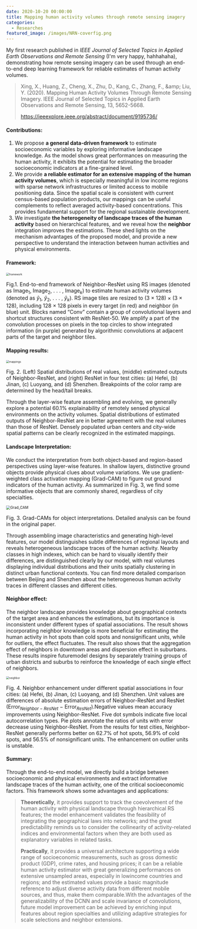 ```yaml
---
date: 2020-10-20 00:00:00
title: Mapping human activity volumes through remote sensing imagery
categories:
  - Researches
featured_image: /images/NRN-coverfig.png
---
```


My first research published in *IEEE Journal of Selected Topics in Applied Earth Observations and Remote Sensing* (I'm very happy, hahhahaha), demonstrating how remote sensing imagery can be used through an end-to-end deep learning framework for reliable estimates of human activity volumes.

> Xing, X., Huang, Z., Cheng, X., Zhu, D., Kang, C., Zhang, F., &amp;amp; Liu, Y. (2020). Mapping Human Activity Volumes Through Remote Sensing Imagery. IEEE Journal of Selected Topics in Applied Earth Observations and Remote Sensing, 13, 5652-5668.
>
> https://ieeexplore.ieee.org/abstract/document/9195736/



#### Contributions:

1. We propose **a general data-driven framework** to estimate socioeconomic variables by exploring informative landscape knowledge. As the model shows great performances on measuring the human activity, it exhibits the potential
   for estimating the broader socioeconomic indicators at a fine-grained level.
2. We provide **a reliable estimator for an extensive mapping of the human activity volumes**, which is especially meaningful in low income regions with sparse network infrastructures or limited access to mobile positioning data. Since the spatial scale is consistent with current census-based population products, our mappings can be useful complements to reflect averaged activity-based concentrations. This provides fundamental support for the regional sustainable development.
3. We investigate **the heterogeneity of landscape traces of the human activity** based on hierarchical features, and we reveal how the **neighbor** integration improves the estimations. These shed lights on the mechanism advantages of the proposed model, and provide a new perspective to understand the interaction between human activities and physical environments.

#### Framework:

<img src="E:\GitCloud\ClaireXing.github.io\images\blog20101020\framework.png" alt="framework" style="zoom:50%;" />

Fig.1. End-to-end framework of Neighbor-ResNet using RS images (denoted as Image$_1$, Image$_2$, . . . , Image$_k$) to estimate human activity volumes (denoted as $\hat{y}_1$, $\hat{y}_2$, . . . , $\hat{y}_k$). RS image tiles are resized to (3 × 128) × (3 × 128), including 128 × 128 pixels in every target (in red) and neighbor (in blue) unit. Blocks named “Conv” contain a group of convolutional layers and shortcut structures consistent with ResNet-50. We amplify a part of the convolution processes on pixels in the top circles to show integrated information (in purple) generated by algorithmic convolutions at adjacent parts of the target and neighbor tiles.

#### Mapping results:

<img src="E:\GitCloud\ClaireXing.github.io\images\blog20101020\mappings.png" alt="mappings" style="zoom:50%;" />

Fig. 2. (Left) Spatial distributions of real values, (middle) estimated outputs of Neighbor-ResNet, and (right) ResNet in four test cities: (a) Hefei, (b) Jinan, (c) Luoyang, and (d) Shenzhen. Breakpoints of the color ramp are determined by the head/tail breaks.

Through the layer-wise feature assembling and evolving, we generally explore a potential 60.1% explainability of remotely sensed physical environments on the activity volumes. Spatial distributions of estimated outputs of Neighbor-ResNet are in better agreement with the real volumes than those of ResNet. Densely populated urban centers and city-wide spatial patterns can be clearly recognized in the estimated mappings.

#### Landscape Interpretation:

We conduct the interpretation from both object-based and region-based perspectives using layer-wise features. In shallow layers, distinctive ground objects provide physical clues about volume variations. We use gradient-weighted class activation mapping (Grad-CAM) to figure out ground indicators of the human activity. As summarized in Fig. 3, we find some informative objects that are commonly shared, regardless of city specialties.

<img src="E:\GitCloud\ClaireXing.github.io\images\blog20101020\Grad_CAM.png" alt="Grad_CAM" style="zoom:70%;" />

Fig. 3. Grad-CAMs for object interpretations. Detailed analysis can be found in the original paper.

Through assembling image characteristics and generating high-level features, our model distinguishes subtle differences of regional layouts and reveals heterogeneous landscape traces of the human activity. Nearby classes in high indexes, which can be hard to visually identify their differences, are distinguished clearly by our model, with real volumes displaying individual distributions and their units spatially clustering in distinct urban functional contexts. You can find more detailed comparison between Beijing and Shenzhen about the heterogeneous  human activity traces in different classes and different cities.

#### Neighbor effect:

The neighbor landscape provides knowledge about geographical contexts of the target area and enhances the estimations, but its importance is inconsistent under different types of spatial associations. The result shows incorporating neighbor knowledge is more beneficial for estimating the human activity in hot spots than cold spots and nonsignificant units, while for outliers, the effect fluctuates. The result also shows that the aggregation effect of neighbors in downtown areas and dispersion effect in suburbans. These results inspire futuremodel designs by separately training groups of urban districts and suburbs to reinforce the knowledge of each single effect of neighbors.

<img src="E:\GitCloud\ClaireXing.github.io\images\blog20101020\neighbor.png" alt="neighbor" style="zoom: 50%;" />

Fig. 4. Neighbor enhancement under different spatial associations in four cities: (a) Hefei, (b) Jinan, (c) Luoyang, and (d) Shenzhen. Unit values are differences of absolute estimation errors of Neighbor-ResNet and ResNet (Error$_{Neighbor-ResNet}$ − Error$_{ResNet}$).Negative values mean accuracy improvements using Neighbor-ResNet. Five dot symbols indicate five local autocorrelation types. Pie plots annotate the ratios of units with error decrease using Neighbor-ResNet. From the results for test cities, Neighbor-ResNet generally performs better on 62.7% of hot spots, 56.9% of cold spots, and 56.5% of nonsignificant units. The enhancement on outlier units is unstable.

#### Summary:

Through the end-to-end model, we directly build a bridge between socioeconomic and physical environments and extract
informative landscape traces of the human activity, one of the critical socioeconomic factors. This framework shows some advantages and applications: 

> **Theoretically**, it provides support to track the coevolvement of the human activity with physical landscape through hierarchical RS features; the model enhancement validates the feasibility of integrating the geographical laws into networks; and the great predictability reminds us to consider the collinearity of activity-related indices and environmental factors when they are both used as explanatory variables in related tasks. 
>
> **Practically**, it provides a universal architecture supporting a wide range of socioeconomic measurements, such as gross domestic product (GDP), crime rates, and housing prices; it can be a reliable human activity estimator with great generalizing performances on extensive unsampled areas, especially in lowincome countries and regions; and the estimated values provide a basic magnitude reference to adjust diverse activity data from different mobile sources, and thus, make them comparable.With the advantages of the generalizability of the DCNN and scale invariance of convolutions, future model improvement can be achieved by enriching input features about region specialties and utilizing adaptive strategies for scale selections and neighbor extensions.

